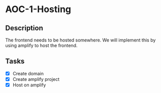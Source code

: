 # AOC-1-Hosting

## Description

The frontend needs to be hosted somewhere. We will implement this by using amplify to host the frontend.

## Tasks

- [x] Create domain
- [x] Create amplify project
- [x] Host on amplify
